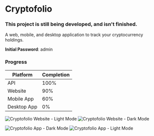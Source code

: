 # Cryptofolio

### This project is still being developed, and isn't finished.

A web, mobile, and desktop application to track your cryptocurrency holdings.

**Initial Password**: admin

### Progress

|Platform   |Completion|
|-----------|----------|
|API        |100%      |
|Website    |90%       |
|Mobile App |60%       |
|Desktop App|0%        |

![Cryptofolio Website - Light Mode](https://i.imgur.com/0fMPa8V.png)
![Cryptofolio Website - Dark Mode](https://i.imgur.com/NErnDOd.png)

![Cryptofolio App - Dark Mode](https://i.imgur.com/2z1YDMM.png)
![Cryptofolio App - Light Mode](https://i.imgur.com/9oM3Doj.png)